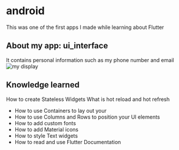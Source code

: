 # android 
This was one of the first apps I made while learning about Flutter
## About my app: ui_interface
It contains personal information such as my phone number and email
<img src="[image](https://photos.app.goo.gl/Cdnk7cfTxdT9bYubA" alt="my display">
## Knowledge learned
How to create Stateless Widgets
What is hot reload and hot refresh
- How to use Containers to lay out your 
- How to use Columns and Rows to position your UI elements
- How to add custom fonts
- How to add Material icons
- How to style Text widgets
- How to read and use Flutter Documentation


